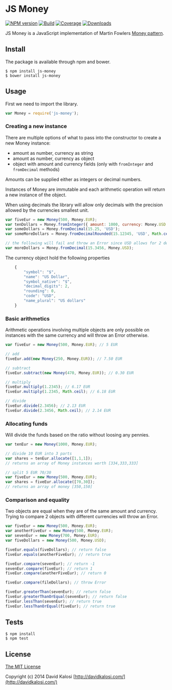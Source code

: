 # JS Money

[![NPM version][npm-image]][npm-url]
[![Build](https://travis-ci.org/davidkalosi/js-money.png)](https://travis-ci.org/davidkalosi/js-money)
[![Coverage](https://img.shields.io/coveralls/davidkalosi/js-money.svg)](https://coveralls.io/r/davidkalosi/js-money)
[![Downloads][downloads-image]][npm-url]

JS Money is a JavaScript implementation of Martin Fowlers [Money pattern](http://martinfowler.com/eaaCatalog/money.html).

## Install

The package is available through npm and bower.

    $ npm install js-money
    $ bower install js-money

## Usage

First we need to import the library.

```javascript
var Money = require('js-money');
```

### Creating a new instance

There are multiple options of what to pass into the constructor to create a new Money instance:
* amount as number, currency as string
* amount as number, currency as object
* object with amount and currency fields (only with `fromInteger` and `fromDecimal` methods)

Amounts can be supplied either as integers or decimal numbers.

Instances of Money are immutable and each arithmetic operation will return a new instance of the object.

When using decimals the library will allow only decimals with the precision allowed by the currencies smallest unit.

```javascript
var fiveEur = new Money(500, Money.EUR);
var tenDollars = Money.fromInteger({ amount: 1000, currency: Money.USD });
var someDollars = Money.fromDecimal(15.25, 'USD');
var someMoreDollars = Money.fromDecimalRounded(15.12345, 'USD', Math.ceil);

// the following will fail and throw an Error since USD allows for 2 decimals
var moreDollars = Money.fromDecimal(15.3456, Money.USD);
```

The currency object hold the following properties

```javascript
    {
        "symbol": "$",
        "name": "US Dollar",
        "symbol_native": "$",
        "decimal_digits": 2,
        "rounding": 0,
        "code": "USD",
        "name_plural": "US dollars"
    }
```

### Basic arithmetics

Arithmetic operations involving multiple objects are only possible on instances with the same currency and will throw an Error otherwise.

```javascript
var fiveEur = new Money(500, Money.EUR); // 5 EUR

// add
fiveEur.add(new Money(250, Money.EUR)); // 7.50 EUR

// subtract 
fiveEur.subtract(new Money(470, Money.EUR)); // 0.30 EUR

// multiply
fiveEur.multiply(1.2345); // 6.17 EUR
fiveEur.multiply(1.2345, Math.ceil); // 6.18 EUR

// divide 
fiveEur.divide(2.3456); // 2.13 EUR
fiveEur.divide(2.3456, Math.ceil); // 2.14 EUR
```

### Allocating funds

Will divide the funds based on the ratio without loosing any pennies. 

```javascript
var tenEur = new Money(1000, Money.EUR);

// divide 10 EUR into 3 parts
var shares = tenEur.allocate([1,1,1]); 
// returns an array of Money instances worth [334,333,333]

// split 5 EUR 70/30
var fiveEur = new Money(500, Money.EUR);
var shares = fiveEur.allocate([70,30]);
// returns an array of money [350,150]

```

### Comparison and equality

Two objects are equal when they are of the same amount and currency.
Trying to compare 2 objects with different currencies will throw an Error.

```javascript
var fiveEur = new Money(500, Money.EUR);
var anotherFiveEur = new Money(500, Money.EUR);
var sevenEur = new Money(700, Money.EUR);
var fiveDollars = new Money(500, Money.USD);

fiveEur.equals(fiveDollars); // return false
fiveEur.equals(anotherFiveEur); // return true

fiveEur.compare(sevenEur); // return -1
sevenEur.compare(fiveEur); // return 1
fiveEur.compare(anotherFiveEur); // return 0

fiveEur.compare(fileDollars); // throw Error

fiveEur.greaterThan(sevenEur); // return false
fiveEur.greaterThanOrEqual(sevenEur); // return false
fiveEur.lessThan(sevenEur); // return true
fiveEur.lessThanOrEqual(fiveEur); // return true
```

## Tests

    $ npm install
    $ npm test

## License

[The MIT License](http://opensource.org/licenses/MIT)

Copyright (c) 2014 David Kalosi [http://davidkalosi.com/](http://davidkalosi.com/)

[downloads-image]: http://img.shields.io/npm/dm/js-money.svg

[npm-url]: https://npmjs.org/package/js-money
[npm-image]: http://img.shields.io/npm/v/js-money.svg
